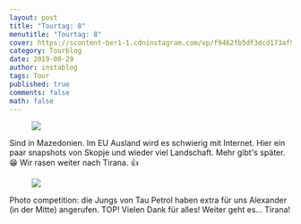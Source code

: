 ```yaml
---
layout: post
title: "Tourtag: 8"
menutitle: "Tourtag: 8"
cover: https://scontent-ber1-1.cdninstagram.com/vp/f9462fb5df3dcd173af9a8f31a2d9ced/5DF7FE02/t51.2885-15/e35/68889001_412963002910425_7993506072189635932_n.jpg?_nc_ht=scontent-ber1-1.cdninstagram.com
category: Tourblog
date: 2019-08-29
author: instablog
tags: Tour
published: true
comments: false
math: false
---
```


<figure><img src="https://scontent-ber1-1.cdninstagram.com/vp/f9462fb5df3dcd173af9a8f31a2d9ced/5DF7FE02/t51.2885-15/e35/68889001_412963002910425_7993506072189635932_n.jpg?_nc_ht=scontent-ber1-1.cdninstagram.com"/> </figure><p>Sind in Mazedonien. Im EU Ausland wird es schwierig mit Internet. Hier ein paar snapshots von Skopje und wieder viel Landschaft. Mehr gibt&#x27;s später. 😁 Wir rasen weiter nach Tirana. 👍</p>
<figure><img src="https://scontent-ber1-1.cdninstagram.com/vp/4dd419586468af4797ef02c1ad267cce/5E0C53DA/t51.2885-15/e35/69681169_123949385609898_2757179634852016982_n.jpg?_nc_ht=scontent-ber1-1.cdninstagram.com"/> </figure><p>Photo competition: die Jungs von Tau Petrol haben extra für uns Alexander (in der Mitte) angerufen. TOP! Vielen Dank für alles! Weiter geht es... Tirana!</p>
